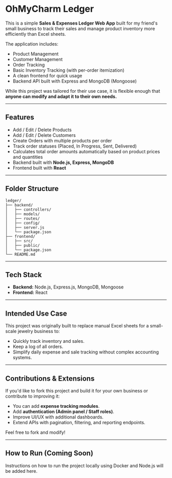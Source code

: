 # OhMyCharm Ledger

This is a simple **Sales & Expenses Ledger Web App** built for my friend's small business to track their sales and manage product inventory more efficiently than Excel sheets. 

The application includes:
- Product Management
- Customer Management
- Order Tracking
- Basic Inventory Tracking (with per-order itemization)
- A clean frontend for quick usage
- Backend API built with Express and MongoDB (Mongoose)

While this project was tailored for their use case, it is flexible enough that **anyone can modify and adapt it to their own needs.**

---

## Features
- Add / Edit / Delete Products
- Add / Edit / Delete Customers
- Create Orders with multiple products per order
- Track order statuses (Placed, In Progress, Sent, Delivered)
- Calculates total order amounts automatically based on product prices and quantities
- Backend built with **Node.js, Express, MongoDB**
- Frontend built with **React**

---

## Folder Structure
```
ledger/
├── backend/
│   ├── controllers/
│   ├── models/
│   ├── routes/
│   ├── config/
│   ├── server.js
│   └── package.json
├── frontend/
│   ├── src/
│   ├── public/
│   └── package.json
└── README.md
```
---

## Tech Stack
- **Backend:** Node.js, Express.js, MongoDB, Mongoose
- **Frontend:**  React

---

## Intended Use Case
This project was originally built to replace manual Excel sheets for a small-scale jewelry business to:
- Quickly track inventory and sales.
- Keep a log of all orders.
- Simplify daily expense and sale tracking without complex accounting systems.

---

## Contributions & Extensions
If you'd like to fork this project and build it for your own business or contribute to improving it:
- You can add **expense tracking modules**.
- Add **authentication (Admin panel / Staff roles)**.
- Improve UI/UX with additional dashboards.
- Extend APIs with pagination, filtering, and reporting endpoints.

Feel free to fork and modify!

---

## How to Run (Coming Soon)
Instructions on how to run the project locally using Docker and Node.js will be added here.

